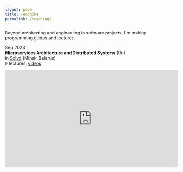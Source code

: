 ```yaml
---
layout: page
title: Teaching
permalink: /teaching/
---
```


Beyond architecting and engineering in software projects,
I'm making programming guides and lectures.

Sep 2023<br/>
**Microservices Architecture and Distributed Systems** (Ru)<br/>
in [Solvd](https://www.solvd.com/) (Minsk, Belarus)<br/>
9 lectures:
[videos](https://youtube.com/playlist?list=PLb-9LtSbmsvLWmuB2-x1xqu2n22BdEJ4p&si=kpuJlF6D3DHHZdbE)
<iframe width="560" height="315" src="https://www.youtube.com/embed/videoseries?si=kpuJlF6D3DHHZdbE&amp;list=PLb-9LtSbmsvLWmuB2-x1xqu2n22BdEJ4p" title="YouTube video player" frameborder="0" allow="accelerometer; autoplay; clipboard-write; encrypted-media; gyroscope; picture-in-picture; web-share" allowfullscreen></iframe>
